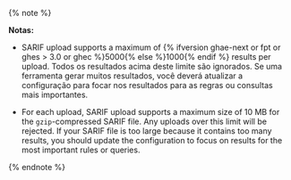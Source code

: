 {% note %}

**Notas:**
- SARIF upload supports a maximum of {% ifversion ghae-next or fpt or ghes > 3.0 or ghec %}5000{% else %}1000{% endif %} results per upload. Todos os resultados acima deste limite são ignorados. Se uma ferramenta gerar muitos resultados, você deverá atualizar a configuração para focar nos resultados para as regras ou consultas mais importantes.

 - For each upload, SARIF upload supports a maximum size of 10 MB for the `gzip`-compressed SARIF file. Any uploads over this limit will be rejected. If your SARIF file is too large because it contains too many results, you should update the configuration to focus on results for the most important rules or queries.

{% endnote %}

